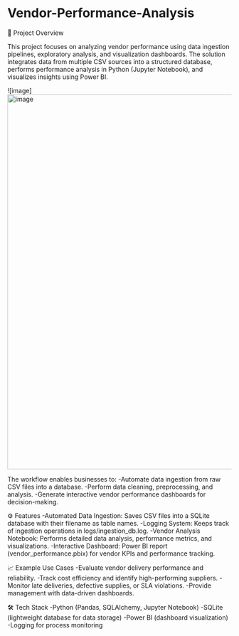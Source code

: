 # Vendor-Performance-Analysis
📌 Project Overview

This project focuses on analyzing vendor performance using data ingestion pipelines, exploratory analysis, and visualization dashboards. The solution integrates data from multiple CSV sources into a structured database, performs performance analysis in Python (Jupyter Notebook), and visualizes insights using Power BI.

![image]<img width="708" height="843" alt="image" src="https://github.com/user-attachments/assets/e1524bb0-c29c-461e-9b8a-ae4437e7b683" />



The workflow enables businesses to:
-Automate data ingestion from raw CSV files into a database.
-Perform data cleaning, preprocessing, and analysis.
-Generate interactive vendor performance dashboards for decision-making.

⚙️ Features
-Automated Data Ingestion: Saves CSV files into a SQLite database with their filename as table names.
-Logging System: Keeps track of ingestion operations in logs/ingestion_db.log.
-Vendor Analysis Notebook: Performs detailed data analysis, performance metrics, and visualizations.
-Interactive Dashboard: Power BI report (vendor_performance.pbix) for vendor KPIs and performance tracking.

📈 Example Use Cases
-Evaluate vendor delivery performance and reliability.
-Track cost efficiency and identify high-performing suppliers.
-Monitor late deliveries, defective supplies, or SLA violations.
-Provide management with data-driven dashboards.

🛠️ Tech Stack
-Python (Pandas, SQLAlchemy, Jupyter Notebook)
-SQLite (lightweight database for data storage)
-Power BI (dashboard visualization)
-Logging for process monitoring

